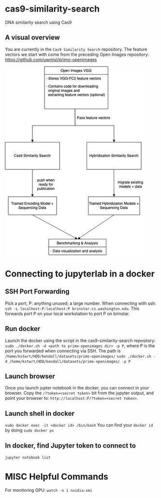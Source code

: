 # cas9-similarity-search
DNA similarity search using Cas9

## A visual overview
You are currently in the `Cas9 Similarity Search` repository. 
The feature vectors we start with come from the preceding Open Images repository: https://github.com/uwmisl/primo-openimages 

![Image here](https://github.com/uwmisl/cas9-similarity-search/blob/main/documentation/similaritysearcharchitecture.png)


# Connecting to jupyterlab in a docker

## SSH Port Forwarding
Pick a port, P: anything unused; a large number.
When connecting with ssh: `ssh -L localhost:P:localhost:P brinstar.cs.washington.edu`. This forwards port P on your local workstation to port P on brinstar.

## Run docker
Launch the docker using the script in the cas9-similarity-search repository:
`sudo ./docker.sh -d <path to primo-openimages dir> -p P`, where P is the port you forwarded when connecting via SSH. The path is `/home/kstwrt/HDD/kendall/datasets/primo-openimages/`
`sudo ./docker.sh -d /home/kstwrt/HDD/kendall/datasets/primo-openimages/ -p P`

## Launch browser
Once you launch jupter notebook in the docker, you can connect in your browser. Copy the `/?token=<secret token>` bit from the jupyter output, and point your browser to:
`http://localhost:P/?token=<secret token>`.

## Launch shell in docker
`sudo docker exec -it <docker id> /bin/bash`
You can find your `docker id` by doing `sudo docker ps`

##  In docker, find Jupyter token to connect to
`jupyter notebook list`

# MISC Helpful Commands
For monitoring GPU:
`watch -n 1 nvidia-smi`